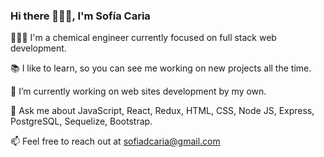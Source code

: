 ### Hi there 🙋🏼‍♀️, I'm Sofía Caria


👩🏼‍💻 I'm a chemical engineer currently focused on full stack web development.

📚 I like to learn, so you can see me working on new projects all the time.

🔭 I’m currently working on web sites development by my own.

💬 Ask me about JavaScript, React, Redux, HTML, CSS, Node JS, Express, PostgreSQL, Sequelize, Bootstrap.

📫  Feel free to reach out at sofiadcaria@gmail.com


<!--
**socaria/socaria** is a ✨ _special_ ✨ repository because its `README.md` (this file) appears on your GitHub profile.

Here are some ideas to get you started:

- 🔭 I’m currently working on ...
- 🌱 I’m currently learning ...
- 👯 I’m looking to collaborate on ...
- 🤔 I’m looking for help with ...
- 💬 Ask me about ...
- 📫 How to reach me: ...
- 😄 Pronouns: ...
- ⚡ Fun fact: ...
-->

